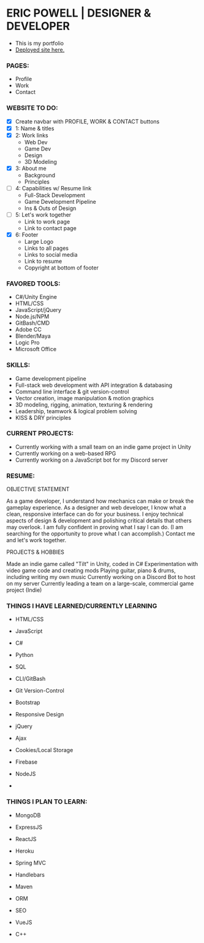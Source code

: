 # ERIC POWELL | DESIGNER & DEVELOPER
* This is my portfolio
* [Deployed site here.](https://ericpowell3d.com)

### PAGES:
* Profile
* Work
* Contact

### WEBSITE TO DO:
* [X] Create navbar with PROFILE, WORK & CONTACT buttons
* [X] 1: Name & titles
* [X] 2: Work links
    * Web Dev
    * Game Dev
    * Design
    * 3D Modeling
* [X] 3: About me
    * Background
    * Principles
* [ ] 4: Capabilities w/ Resume link
    * Full-Stack Development
    * Game Development Pipeline
    * Ins & Outs of Design
* [ ] 5: Let's work together
    * Link to work page
    * Link to contact page
* [X] 6: Footer
    * Large Logo
    * Links to all pages
    * Links to social media
    * Link to resume
    * Copyright at bottom of footer

### FAVORED TOOLS:

* C#/Unity Engine
* HTML/CSS
* JavaScript/jQuery
* Node.js/NPM
* GitBash/CMD
* Adobe CC
* Blender/Maya
* Logic Pro
* Microsoft Office

### SKILLS:

* Game development pipeline
* Full-stack web development with API integration & databasing
* Command line interface & git version-control
* Vector creation, image manipulation & motion graphics
* 3D modeling, rigging, animation, texturing & rendering
* Leadership, teamwork & logical problem solving
* KISS & DRY principles

### CURRENT PROJECTS:

* Currently working with a small team on an indie game project in Unity
* Currently working on a web-based RPG
* Currently working on a JavaScript bot for my Discord server

### RESUME:

OBJECTIVE STATEMENT

As a game developer, I understand how mechanics can make or break the gameplay experience.
As a designer and web developer, I know what a clean, responsive interface can do for your business.
I enjoy technical aspects of design & development and polishing critical details that others may overlook.
I am fully confident in proving what I say I can do. (I am searching for the opportunity to prove what I can accomplish.)
Contact me and let's work together.

PROJECTS & HOBBIES

Made an indie game called "Tilt" in Unity, coded in C#
Experimentation with video game code and creating mods
Playing guitar, piano & drums, including writing my own music
Currently working on a Discord Bot to host on my server
Currently leading a team on a large-scale, commercial game project (Indie)

### THINGS I HAVE LEARNED/CURRENTLY LEARNING

* HTML/CSS
* JavaScript
* C#
* Python
* SQL

* CLI/GitBash
* Git Version-Control
* Bootstrap
* Responsive Design
* jQuery
* Ajax
* Cookies/Local Storage
* Firebase
* NodeJS
* 

### THINGS I PLAN TO LEARN:

* MongoDB
* ExpressJS
* ReactJS
* Heroku
* Spring MVC
* Handlebars
* Maven
* ORM
* SEO

* VueJS
* C++
